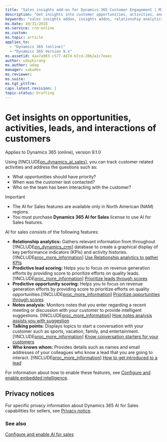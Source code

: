 ```yaml
---
title: "Sales insights add-on for Dynamics 365 Customer Engagement | MicrosoftDocs"
description: "Get insights into customer opportunities, activities, and leads."
keywords: "sales insights addon, insights addon, relationship analytics, predective lead scoring, lead scoring"
ms.date: 10/31/2018
ms.service: crm-online
ms.custom: 
ms.topic: article
applies_to:
  - "Dynamics 365 (online)"
  - "Dynamics 365 Version 9.x"
ms.assetid: 4aa7a903-c577-4d74-b7cd-20b2a1c7eaec
author: udaykirang
ms.author: udag
manager: sakudes
ms.reviewer: 
ms.suite: 
ms.tgt_pltfrm: 
caps.latest.revision: 1
topic-status: Drafting
---
```


# Get insights on opportunities, activities, leads, and interactions of customers

Applies to Dynamics 365 (online), version 9.1.0<br>

Using [!INCLUDE[pn_dynamics_ai_sales](../includes/pn-dynamics-ai-sales.md)], you can track customer related activities and address the questions such as:
- What opportunities should have priority?
- When was the customer last contacted?
- Who on the team has been interacting with the customer?

> [!IMPORTANT]
> - The AI for Sales features are available only in North American (NAM) regions.
> - You must purchase **Dynamics 365 AI for Sales** license to use AI for
Sales features.

AI for sales consists of the following features:
- **Relationship analytics:** Gathers relevant information from throughout [!INCLUDE[pn_dynamics_crm](../includes/pn-dynamics-crm.md)] database to create a graphical display of key performance indicators (KPIs) and activity histories. [!INCLUDE[proc_more_information](../includes/proc-more-information.md)] [Use Relationship analytics to gather KPIs](relationship-analytics.md)
- **Predictive lead scoring:** Helps you to focus on revenue generation efforts by providing score to prioritize efforts on quality leads. [!INCLUDE[proc_more_information](../includes/proc-more-information.md)] [Prioritize leads through scores](work-predictive-lead-scoring.md) 
- **Predictive opportunity scoring:** Helps you to focus on revenue generation efforts by providing score to prioritize efforts on quality opportunities.[!INCLUDE[proc_more_information](../includes/proc-more-information.md)] [Prioritize opportunities through scores](work-predictive-opportunity-scoring.md)
- **Notes analysis:** Monitors notes that you enter regarding a recent meeting or discussion with your customer to provide intelligent suggestions. [!INCLUDE[proc_more_information](../includes/proc-more-information.md)] [How notes analysis assists you with suggestion](notes-analysis.md)
- **Talking points:** Displays topics to start a conversation with your customer such as sports, vacation, family, and entertainment. [!INCLUDE[proc_more_information](../includes/proc-more-information.md)] [Know conversation starters for your customers](talking-points.md)
- **Who knows whom:** Provides details such as names and email addresses of your colleagues who know a lead that you are going to interact. [!INCLUDE[proc_more_information](../includes/proc-more-information.md)] [How to get introduced to a lead](who-knows-whom.md)

For information about how to enable these features, see [Configure and enable embedded intelligence](configure-enable-d365-ai-sales.md).  

## Privacy notices  

For specific privacy information about Dynamics 365 AI for Sales capabilities for sellers, see [Privacy notice](privacy-notice-seller.md).

### See also

[Configure and enable AI for sales](configure-enable-d365-ai-sales.md) 